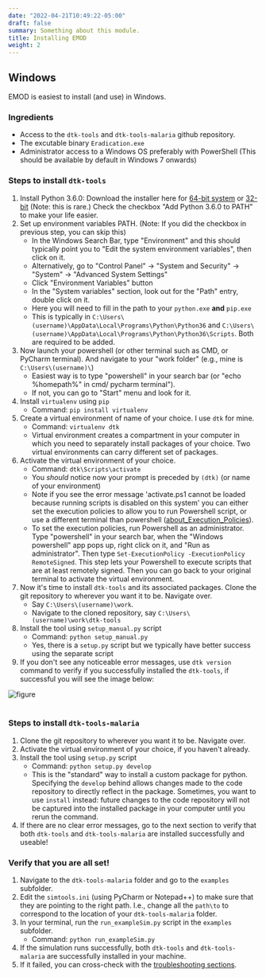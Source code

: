 ```yaml
---
date: "2022-04-21T10:49:22-05:00"
draft: false
summary: Something about this module.
title: Installing EMOD
weight: 2
---
```


## Windows
EMOD is easiest to install (and use) in Windows.

### Ingredients
- Access to the `dtk-tools` and `dtk-tools-malaria` github repository.
- The excutable binary `Eradication.exe`
- Administrator access to a Windows OS preferably with PowerShell (This should be available by default in Windows 7 onwards)

### Steps to install `dtk-tools`
1. Install Python 3.6.0: Download the installer here for [64-bit system](https://www.python.org/ftp/python/3.6.0/python-3.6.0-amd64.exe) or [32-bit](https://www.python.org/ftp/python/3.6.0/python-3.6.0.exe) (Note: this is rare.) Check the checkbox "Add Python 3.6.0 to PATH" to make your life easier.
2. Set up environment variables PATH. (Note: If you did the checkbox in previous step, you can skip this)
    + In the Windows Search Bar, type "Environment" and this should typically point you to "Edit the system environment variables", then click on it.
    + Alternatively, go to "Control Panel" -> "System and Security" -> "System" -> "Advanced System Settings"
    + Click "Environment Variables" button
    + In the "System variables" section, look out for the "Path" entry, double click on it.
    + Here you will need to fill in the path to your `python.exe` **and** `pip.exe`
    + This is typically in `C:\Users\(username)\AppData\Local\Programs\Python\Python36` and `C:\Users\(username)\AppData\Local\Programs\Python\Python36\Scripts`. Both are required to be added.
3. Now launch your powershell (or other terminal such as CMD, or PyCharm terminal). And navigate to your "work folder" (e.g., mine is `C:\Users\(username)\`)
    + Easiest way is to type "powershell" in your search bar  (or "echo %homepath%" in cmd/ pycharm terminal").
    + If not, you can go to "Start" menu and look for it.
4. Install `virtualenv` using `pip`
    + Command: `pip install virtualenv`
5. Create a virtual environment of name of your choice. I use `dtk` for mine.
    + Command: `virtualenv dtk`
    + Virtual environment creates a compartment in your computer in which you need to separately install packages of your choice. Two virtual environments can carry different set of packages.
6. Activate the virtual environment of your choice.
    + Command: `dtk\Scripts\activate`
    + You *should* notice now your prompt is preceded by `(dtk)` (or name of your environment)
    + Note if you see the error message 'activate.ps1 cannot be loaded because running scripts is disabled on this system' you can either set the execution policies to allow you to run Powershell script, or use a different terminal than powershell ([about_Execution_Policies](https://docs.microsoft.com/en-us/powershell/module/microsoft.powershell.core/about/about_execution_policies?view=powershell-7.2)). 
    + To set the execution policies, run Powershell as an administrator. Type "powershell" in your search bar, when the "Windows powershell" app pops up, right click on it, and "Run as administrator". Then type `Set-ExecutionPolicy -ExecutionPolicy RemoteSigned`. This step lets your Powershell to execute scripts that are at least remotely signed. Then you can go back to your original terminal to activate the virtual environment.
7. Now it's time to install `dtk-tools` and its associated packages. Clone the git repository to wherever you want it to be. Navigate over.
    + Say `C:\Users\(username)\work`. 
    + Navigate to the cloned repository, say `C:\Users\(username)\work\dtk-tools`
8. Install the tool using `setup_manual.py` script
    + Command: `python setup_manual.py`
    + Yes, there is a `setup.py` script but we typically have better success using the separate script
9. If you don't see any noticeable error messages, use `dtk version` command to verify if you successfully installed the `dtk-tools`, if successful you will see the image below:

![figure](/images/dtk_version.png)  
</br>
### Steps to install `dtk-tools-malaria`
1. Clone the git repository to wherever you want it to be. Navigate over.
2. Activate the virtual environment of your choice, if you haven't already.
3. Install the tool using `setup.py` script
    + Command: `python setup.py develop`
    + This is the "standard" way to install a custom package for python. Specifying the `develop` behind allows changes made to the code repository to directly reflect in the package. Sometimes, you want to use `install` instead: future changes to the code repository will not be captured into the installed package in your computer until you rerun the command.
4. If there are no clear error messages, go to the next section to verify that both `dtk-tools` and `dtk-tools-malaria` are installed successfully and useable!

### Verify that you are all set!
1. Navigate to the `dtk-tools-malaria` folder and go to the `examples` subfolder.
2. Edit the `simtools.ini` (using PyCharm or Notepad++) to make sure that they are pointing to the right path. I.e., change all the `path\to` to correspond to the location of your `dtk-tools-malaria` folder.
3. In your terminal, run the `run_exampleSim.py` script in the `examples` subfolder.
    + Command: `python run_exampleSim.py`
4. If the simulation runs successfully, both `dtk-tools` and `dtk-tools-malaria` are successfully installed in your machine.
5. If it failed, you can cross-check with the [troubleshooting sections](/modules/emod-troubleshoot/).